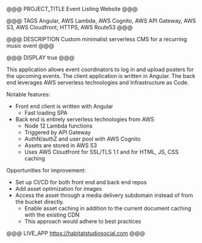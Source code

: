 @@@ PROJECT_TITLE
Event Listing Website
@@@

@@@ TAGS
Angular, AWS Lambda, AWS Cognito, AWS API Gateway, AWS S3, AWS Cloudfront, HTTPS, AWS Route53
@@@

@@@ DESCRIPTION
Custom minimalist serverless CMS for a recurring music event
@@@

@@@ DISPLAY
true
@@@


This application allows event coordinators to log in and upload posters for the upcoming events. The client application is written in Angular. The back end leverages AWS serverless technologies and Infrastructure as Code.

Notable features:
* Front end client is written with Angular
    * Fast loading SPA
* Back end is entirely serverless technologies from AWS
    * Node 12 Lambda functions
    * Triggered by API Gateway
    * AuthN/authZ and user pool with AWS Cognito
    * Assets are stored in AWS S3
    * Uses AWS Cloudfront for SSL/TLS 1.1 and for HTML, JS, CSS caching

Opportunities for improvement:
* Set up CI/CD for both front end and back end repos
* Add asset optimization for images
* Access the asset through a media delivery subdomain instead of from the bucket directly.
    * Enable asset caching in addition to the current document caching with the existing CDN
    * This approach would adhere to best practices


@@@ LIVE_APP
https://habitatstudiosocial.com
@@@
